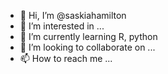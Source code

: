- 👋 Hi, I’m @saskiahamilton
- 👀 I’m interested in ...
- 🌱 I’m currently learning R, python
- 💞️ I’m looking to collaborate on ...
- 📫 How to reach me ...

<!---
saskiahamilton/saskiahamilton is a ✨ special ✨ repository because its `README.md` (this file) appears on your GitHub profile.
You can click the Preview link to take a look at your changes.
--->
